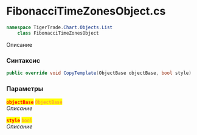 
# FibonacciTimeZonesObject.cs
```csharp
namespace TigerTrade.Chart.Objects.List  
    class FibonacciTimeZonesObject
```

Описание

### Синтаксис
```csharp
public override void CopyTemplate(ObjectBase objectBase, bool style)
```

### Параметры  
<mark style="color:red;">**`objectBase`**</mark> <mark style="color:coral;">`ObjectBase`</mark>  
 *Описание*  
  
<mark style="color:red;">**`style`**</mark> <mark style="color:coral;">`bool`</mark>  
 *Описание*  
  

                    
                    